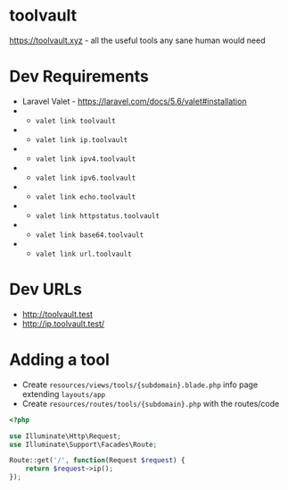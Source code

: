# toolvault
https://toolvault.xyz - all the useful tools any sane human would need

# Dev Requirements

* Laravel Valet - https://laravel.com/docs/5.6/valet#installation
* * `valet link toolvault`
* * `valet link ip.toolvault`
* * `valet link ipv4.toolvault`
* * `valet link ipv6.toolvault`
* * `valet link echo.toolvault`
* * `valet link httpstatus.toolvault`
* * `valet link base64.toolvault`
* * `valet link url.toolvault`

# Dev URLs
* http://toolvault.test
* http://ip.toolvault.test/


# Adding a tool
* Create `resources/views/tools/{subdomain}.blade.php` info page extending `layouts/app`
* Create `resources/routes/tools/{subdomain}.php` with the routes/code

```php
<?php

use Illuminate\Http\Request;
use Illuminate\Support\Facades\Route;

Route::get('/', function(Request $request) {
    return $request->ip();
});
```
